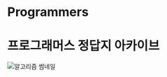 # Programmers
# **프로그래머스 정답지 아카이브**
![알고리즘 썸네일](https://user-images.githubusercontent.com/96277834/194753061-a8266b01-49f7-40ca-b4a6-c9cde2245565.png)
